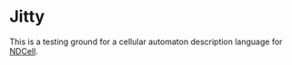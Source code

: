 # Jitty

This is a testing ground for a cellular automaton description language for [NDCell](https://github.com/HactarCE/NDCell).
